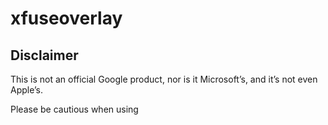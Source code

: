 # xfuseoverlay

## 

## Disclaimer
This is not an official Google product, nor is it Microsoft’s, and it’s not even Apple’s.

Please be cautious when using